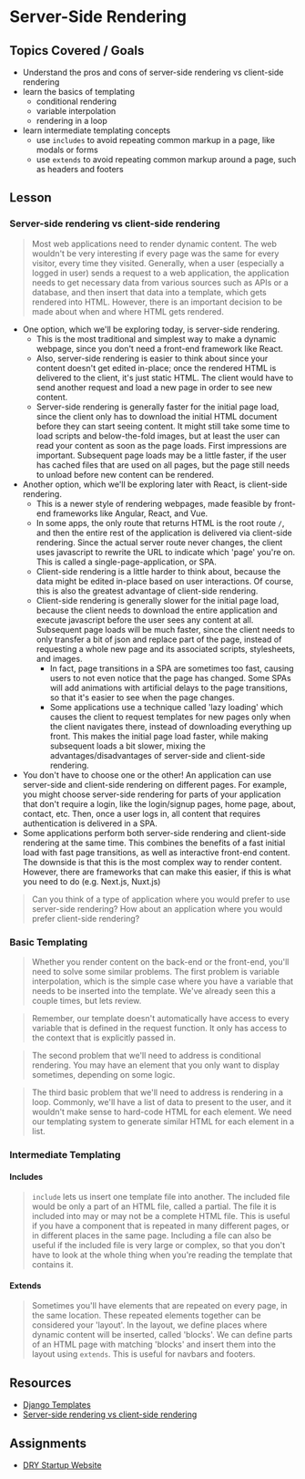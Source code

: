 # Server-Side Rendering

## Topics Covered / Goals
- Understand the pros and cons of server-side rendering vs client-side rendering
- learn the basics of templating
  - conditional rendering
  - variable interpolation
  - rendering in a loop
- learn intermediate templating concepts
  - use `includes` to avoid repeating common markup in a page, like modals or forms
  - use `extends` to avoid repeating common markup around a page, such as headers and footers


## Lesson

### Server-side rendering vs client-side rendering
> Most web applications need to render dynamic content. The web wouldn't be very interesting if every page was the same for every visitor, every time they visited. Generally, when a user (especially a logged in user) sends a request to a web application, the application needs to get necessary data from various sources such as APIs or a database, and then insert that data into a template, which gets rendered into HTML. However, there is an important decision to be made about when and where HTML gets rendered.
- One option, which we'll be exploring today, is server-side rendering.
    - This is the most traditional and simplest way to make a dynamic webpage, since you don't need a front-end framework like React.
    - Also, server-side rendering is easier to think about since your content doesn't get edited in-place; once the rendered HTML is delivered to the client, it's just static HTML. The client would have to send another request and load a new page in order to see new content. 
    - Server-side rendering is generally faster for the initial page load, since the client only has to download the initial HTML document before they can start seeing content. It might still take some time to load scripts and below-the-fold images, but at least the user can read your content as soon as the page loads. First impressions are important. Subsequent page loads may be a little faster, if the user has cached files that are used on all pages, but the page still needs to unload before new content can be rendered.
- Another option, which we'll be exploring later with React, is client-side rendering. 
    - This is a newer style of rendering webpages, made feasible by front-end frameworks like Angular, React, and Vue. 
    - In some apps, the only route that returns HTML is the root route `/`, and then the entire rest of the application is delivered via client-side rendering. Since the actual server route never changes, the client uses javascript to rewrite the URL to indicate which 'page' you're on. This is called a single-page-application, or SPA.  
    - Client-side rendering is a little harder to think about, because the data might be edited in-place based on user interactions. Of course, this is also the greatest advantage of client-side rendering. 
    - Client-side rendering is generally slower for the initial page load, because the client needs to download the entire application and execute javascript before the user sees any content at all. Subsequent page loads will be much faster, since the client needs to only transfer a bit of json and replace part of the page, instead of requesting a whole new page and its associated scripts, stylesheets, and images. 
        - In fact, page transitions in a SPA are sometimes too fast, causing users to not even notice that the page has changed. Some SPAs will add animations with artificial delays to the page transitions, so that it's easier to see when the page changes.
        - Some applications use a technique called 'lazy loading' which causes the client to request templates for new pages only when the client navigates there, instead of downloading everything up front. This makes the initial page load faster, while making subsequent loads a bit slower, mixing the advantages/disadvantages of server-side and client-side rendering.
- You don't have to choose one or the other! An application can use server-side and client-side rendering on different pages. For example, you might choose server-side rendering for parts of your application that don't require a login, like the login/signup pages, home page, about, contact, etc. Then, once a user logs in, all content that requires authentication is delivered in a SPA. 
- Some applications perform both server-side rendering and client-side rendering at the same time. This combines the benefits of a fast initial load with fast page transitions, as well as interactive front-end content. The downside is that this is the most complex way to render content. However, there are frameworks that can make this easier, if this is what you need to do (e.g. Next.js, Nuxt.js)

> Can you think of a type of application where you would prefer to use server-side rendering? How about an application where you would prefer client-side rendering?

### Basic Templating
> Whether you render content on the back-end or the front-end, you'll need to solve some similar problems. The first problem is variable interpolation, which is the simple case where you have a variable that needs to be inserted into the template. We've already seen this a couple times, but lets review. 

> Remember, our template doesn't automatically have access to every variable that is defined in the request function. It only has access to the context that is explicitly passed in. 

> The second problem that we'll need to address is conditional rendering. You may have an element that you only want to display sometimes, depending on some logic.

> The third basic problem that we'll need to address is rendering in a loop. Commonly, we'll have a list of data to present to the user, and it wouldn't make sense to hard-code HTML for each element. We need our templating system to generate similar HTML for each element in a list. 

### Intermediate Templating

#### Includes
> `include` lets us insert one template file into another. The included file would be only a part of an HTML file, called a partial. The file it is included into may or may not be a complete HTML file. This is useful if you have a component that is repeated in many different pages, or in different places in the same page. Including a file can also be useful if the included file is very large or complex, so that you don't have to look at the whole thing when you're reading the template that contains it. 

#### Extends
> Sometimes you'll have elements that are repeated on every page, in the same location. These repeated elements together can be considered your 'layout'. In the layout, we define places where dynamic content will be inserted, called 'blocks'. We can define parts of an HTML page with matching 'blocks' and insert them into the layout using `extends`. This is useful for navbars and footers.



## Resources
- [Django Templates](https://docs.djangoproject.com/en/4.0/topics/templates/)
- [Server-side rendering vs client-side rendering](https://www.freecodecamp.org/news/what-exactly-is-client-side-rendering-and-hows-it-different-from-server-side-rendering-bd5c786b340d/)

## Assignments
- [DRY Startup Website](https://github.com/romeoplatoon/dry-startup-website)
